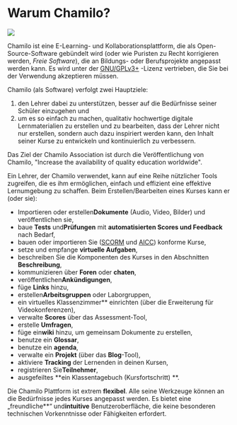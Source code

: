 
# Warum Chamilo?

![](../../.gitbook/assets/images21%20%288%29.png)

Chamilo ist eine E-Learning- und Kollaborationsplattform, die als Open-Source-Software gebündelt wird \(oder wie Puristen zu Recht korrigieren werden, _Freie Software_\), die an Bildungs- oder Berufsprojekte angepasst werden kann. Es wird unter der [GNU/GPLv3+](http://fr.wikipedia.org/wiki/Licence_publique_générale_GNU) -Lizenz vertrieben, die Sie bei der Verwendung akzeptieren müssen.

Chamilo \(als Software\) verfolgt zwei Hauptziele:

1. den Lehrer dabei zu unterstützen, besser auf die Bedürfnisse seiner Schüler einzugehen und
2. um es so einfach zu machen, qualitativ hochwertige digitale Lernmaterialien zu erstellen und zu bearbeiten, dass der Lehrer nicht nur erstellen, sondern auch dazu inspiriert werden kann, den Inhalt seiner Kurse zu entwickeln und kontinuierlich zu verbessern.

Das Ziel der Chamilo Association ist durch die Veröffentlichung von Chamilo, "Increase the availability of quality education worldwide".

Ein Lehrer, der Chamilo verwendet, kann auf eine Reihe nützlicher Tools zugreifen, die es ihm ermöglichen, einfach und effizient eine effektive Lernumgebung zu schaffen. Beim Erstellen/Bearbeiten eines Kurses kann er (oder sie\):

* Importieren oder erstellen**Dokumente** \(Audio, Video, Bilder\) und veröffentlichen sie,
* baue **Tests** und**Prüfungen** mit **automatisierten Scores und Feedback** nach Bedarf,
* bauen oder importieren Sie \([SCORM](http://fr.wikipedia.org/wiki/Sharable_Content_Object_Reference_Model) und [AICC](http://fr.wikipedia.org/wiki/Aviation_Industry_CBT_Committee)\) konforme Kurse,
* setze und empfange **virtuelle Aufgaben**,
* beschreiben Sie die Komponenten des Kurses in den Abschnitten **Beschreibung**,
* kommunizieren über **Foren** oder **chaten**,
* veröffentlichen**Ankündigungen**,
* füge **Links** hinzu,
* erstellen**Arbeitsgruppen** oder Laborgruppen,
* ein virtuelles Klassenzimmer** einrichten \(über die Erweiterung für Videokonferenzen\),
* verwalte **Scores** über das Assessment-Tool,
* erstelle **Umfragen**,
* füge ein**wiki** hinzu, um gemeinsam Dokumente zu erstellen,
* benutze ein **Glossar**,
* benutze ein **agenda**,
* verwalte ein **Projekt** \(über das **Blog**-Tool\),
* aktiviere **Tracking** der Lernenden in deinen Kursen,
* registrieren Sie**Teilnehmer**,
* ausgefeiltes **ein Klassentagebuch \(Kursfortschritt\) **.

Die Chamilo Plattform ist extrem **flexibel**. Alle seine Werkzeuge können an die Bedürfnisse jedes Kurses angepasst werden. Es bietet eine „freundliche**“ und**intuitive** Benutzeroberfläche, die keine besonderen technischen Vorkenntnisse oder Fähigkeiten erfordert.